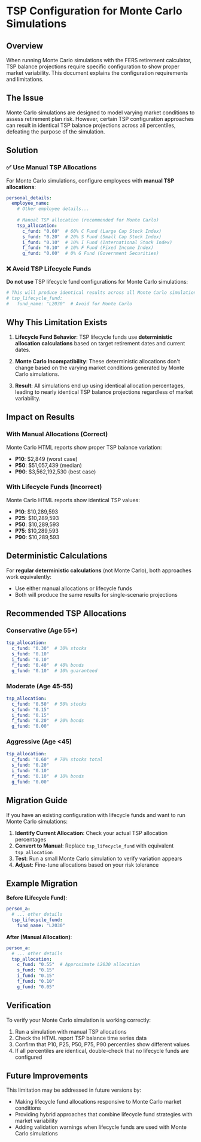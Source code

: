 # TSP Configuration for Monte Carlo Simulations

## Overview

When running Monte Carlo simulations with the FERS retirement calculator, TSP balance projections require specific configuration to show proper market variability. This document explains the configuration requirements and limitations.

## The Issue

Monte Carlo simulations are designed to model varying market conditions to assess retirement plan risk. However, certain TSP configuration approaches can result in identical TSP balance projections across all percentiles, defeating the purpose of the simulation.

## Solution

### ✅ Use Manual TSP Allocations

For Monte Carlo simulations, configure employees with **manual TSP allocations**:

```yaml
personal_details:
  employee_name:
    # Other employee details...
    
    # Manual TSP allocation (recommended for Monte Carlo)
    tsp_allocation:
      c_fund: "0.60"  # 60% C Fund (Large Cap Stock Index)
      s_fund: "0.20"  # 20% S Fund (Small Cap Stock Index)
      i_fund: "0.10"  # 10% I Fund (International Stock Index)
      f_fund: "0.10"  # 10% F Fund (Fixed Income Index)
      g_fund: "0.00"  # 0% G Fund (Government Securities)
```

### ❌ Avoid TSP Lifecycle Funds

**Do not use** TSP lifecycle fund configurations for Monte Carlo simulations:

```yaml
# This will produce identical results across all Monte Carlo simulations
# tsp_lifecycle_fund:
#   fund_name: "L2030"  # Avoid for Monte Carlo
```

## Why This Limitation Exists

1. **Lifecycle Fund Behavior**: TSP lifecycle funds use **deterministic allocation calculations** based on target retirement dates and current dates.

2. **Monte Carlo Incompatibility**: These deterministic allocations don't change based on the varying market conditions generated by Monte Carlo simulations.

3. **Result**: All simulations end up using identical allocation percentages, leading to nearly identical TSP balance projections regardless of market variability.

## Impact on Results

### With Manual Allocations (Correct)

Monte Carlo HTML reports show proper TSP balance variation:

- **P10**: $2,849 (worst case)
- **P50**: $51,057,439 (median)  
- **P90**: $3,562,192,530 (best case)

### With Lifecycle Funds (Incorrect)

Monte Carlo HTML reports show identical TSP values:

- **P10**: $10,289,593
- **P25**: $10,289,593
- **P50**: $10,289,593
- **P75**: $10,289,593
- **P90**: $10,289,593

## Deterministic Calculations

For **regular deterministic calculations** (not Monte Carlo), both approaches work equivalently:

- Use either manual allocations or lifecycle funds
- Both will produce the same results for single-scenario projections

## Recommended TSP Allocations

### Conservative (Age 55+)

```yaml
tsp_allocation:
  c_fund: "0.30"  # 30% stocks
  s_fund: "0.10"  
  i_fund: "0.10"
  f_fund: "0.40"  # 40% bonds
  g_fund: "0.10"  # 10% guaranteed
```

### Moderate (Age 45-55)

```yaml
tsp_allocation:
  c_fund: "0.50"  # 50% stocks
  s_fund: "0.15"
  i_fund: "0.15"
  f_fund: "0.20"  # 20% bonds
  g_fund: "0.00"
```

### Aggressive (Age <45)

```yaml
tsp_allocation:
  c_fund: "0.60"  # 70% stocks total
  s_fund: "0.20"
  i_fund: "0.10"
  f_fund: "0.10"  # 10% bonds
  g_fund: "0.00"
```

## Migration Guide

If you have an existing configuration with lifecycle funds and want to run Monte Carlo simulations:

1. **Identify Current Allocation**: Check your actual TSP allocation percentages
2. **Convert to Manual**: Replace `tsp_lifecycle_fund` with equivalent `tsp_allocation`
3. **Test**: Run a small Monte Carlo simulation to verify variation appears
4. **Adjust**: Fine-tune allocations based on your risk tolerance

## Example Migration

**Before (Lifecycle Fund)**:

```yaml
person_a:
  # ... other details
  tsp_lifecycle_fund:
    fund_name: "L2030"
```

**After (Manual Allocation)**:

```yaml
person_a:
  # ... other details
  tsp_allocation:
    c_fund: "0.55"  # Approximate L2030 allocation
    s_fund: "0.15"
    i_fund: "0.15"
    f_fund: "0.10"
    g_fund: "0.05"
```

## Verification

To verify your Monte Carlo simulation is working correctly:

1. Run a simulation with manual TSP allocations
2. Check the HTML report TSP balance time series data
3. Confirm that P10, P25, P50, P75, P90 percentiles show different values
4. If all percentiles are identical, double-check that no lifecycle funds are configured

## Future Improvements

This limitation may be addressed in future versions by:

- Making lifecycle fund allocations responsive to Monte Carlo market conditions
- Providing hybrid approaches that combine lifecycle fund strategies with market variability
- Adding validation warnings when lifecycle funds are used with Monte Carlo simulations
